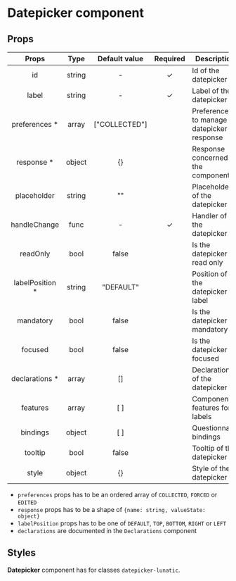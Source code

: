 # Datepicker component

## Props

|      Props       |  Type  | Default value | Required | Description                               |
| :--------------: | :----: | :-----------: | :------: | ----------------------------------------- |
|        id        | string |       -       |    ✓     | Id of the datepicker                      |
|      label       | string |       -       |    ✓     | Label of the datepicker                   |
|  preferences \*  | array  | ["COLLECTED"] |          | Preferences to manage datepicker response |
|   response \*    | object |      {}       |          | Response concerned by the component       |
|   placeholder    | string |      ""       |          | Placeholder of the datepicker             |
|   handleChange   |  func  |       -       |    ✓     | Handler of the datepicker                 |
|     readOnly     |  bool  |     false     |          | Is the datepicker read only               |
| labelPosition \* | string |   "DEFAULT"   |          | Position of the datepicker label          |
|     mandatory     |  bool  |     false     |          | Is the datepicker mandatory                |
|     focused      |  bool  |     false     |          | Is the datepicker focused                 |
| declarations \*  | array  |      []       |          | Declarations of the datepicker            |
|     features     | array  |      [ ]      |          | Component features for labels             |
|     bindings     | object |      [ ]      |          | Questionnaire bindings                    |
|     tooltip      |  bool  |     false     |          | Tooltip of the datepicker                 |
|      style       | object |      {}       |          | Style of the datepicker                   |

- `preferences` props has to be an ordered array of `COLLECTED`, `FORCED` or `EDITED`
- `response` props has to be a shape of `{name: string, valueState: object}`
- `labelPosition` props has to be one of `DEFAULT`, `TOP`, `BOTTOM`, `RIGHT` or `LEFT`
- `declarations` are documented in the `Declarations` component

## Styles

**Datepicker** component has for classes `datepicker-lunatic`.
